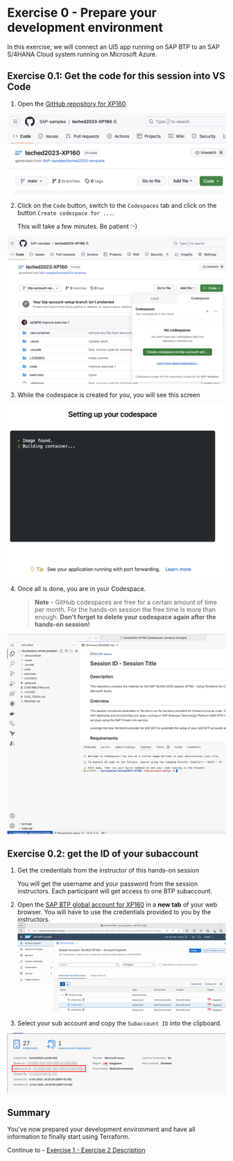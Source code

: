 # Exercise 0 - Prepare your development environment

In this exercise, we will connect an UI5 app running on SAP BTP to an SAP S/4HANA Cloud system running on Microsoft Azure.

## Exercise 0.1: Get the code for this session into VS Code

1. Open the [GitHub repository for XP160](https://github.com/SAP-samples/teched2023-XP160).

![](/exercises/exercise0/images/00_01_01.png)

2. Click on the `Code` button, switch to the `Codespaces` tab and click on the button `Create codespace for ...`.

    This will take a few minutes. Be patient :-)

![](/exercises/exercise0/images/00_01_02.png)

3. While the codespace is created for you, you will see this screen

![](/exercises/exercise0/images/00_01_03.png)

4. Once all is done, you are in your Codespace.

    > **Note** - GitHub codespaces are free for a certain amount of time per month. For the hands-on session the free time is more than enough. **Don't forget to delete your codespace again after the hands-on session!**

![](/exercises/exercise0/images/00_01_04.png)


## Exercise 0.2: get the ID of your subaccount

1. Get the credentials from the instructor of this hands-on session

    You will get the username and your password from the session instructors. Each participant will get access to one BTP subaccount.

2. Open the [SAP BTP global account for XP160](https://emea.cockpit.btp.cloud.sap/cockpit/#/globalaccount/a0ab1ce3-9dab-48b8-9122-524f7fde1f28/) in a **new tab** of your web browser.
    You will have to use the credentials provided to you by the instructors.
![List of Subaccounts](/exercises/exercise0/images/00_02_01.png)

3. Select your sub account and copy the `Subaccount ID` into the clipboard.

![](/exercises/exercise0/images/00_02_02.png)


## Summary

You've now prepared your development environment and have all information to finally start using Terraform.  

Continue to - [Exercise 1 - Exercise 2 Description](../ex2/README.md)

